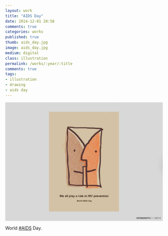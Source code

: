 ```yaml
---
layout: work
title: "AIDS Day"
date: 2014-12-01 20:58
comments: true
categories: works
published: true
thumb: aids_day.jpg
image: aids_day.jpg
medium: digital
class: illustration
permalink: /works/:year/:title
comments: true
tags:
- illustration
- drawing
- aids day
---
```

<img src="/images/works/aids_day.jpg" align="middle"/>

World [#AIDS](https://www.facebook.com/hashtag/aids) Day.